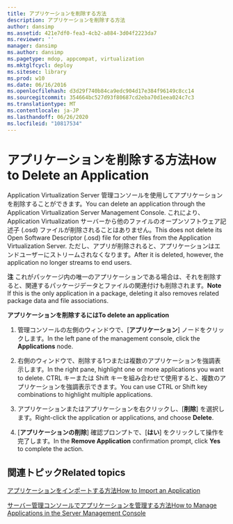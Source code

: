```yaml
---
title: アプリケーションを削除する方法
description: アプリケーションを削除する方法
author: dansimp
ms.assetid: 421e7df0-fea3-4cb2-a884-3d04f2223da7
ms.reviewer: ''
manager: dansimp
ms.author: dansimp
ms.pagetype: mdop, appcompat, virtualization
ms.mktglfcycl: deploy
ms.sitesec: library
ms.prod: w10
ms.date: 06/16/2016
ms.openlocfilehash: d3d29f740b84ca9edc904d17e384f96149c8cc14
ms.sourcegitcommit: 354664bc527d93f80687cd2eba70d1eea024c7c3
ms.translationtype: MT
ms.contentlocale: ja-JP
ms.lasthandoff: 06/26/2020
ms.locfileid: "10817534"
---
```

# <span data-ttu-id="e8137-103">アプリケーションを削除する方法</span><span class="sxs-lookup"><span data-stu-id="e8137-103">How to Delete an Application</span></span>


<span data-ttu-id="e8137-104">Application Virtualization Server 管理コンソールを使用してアプリケーションを削除することができます。</span><span class="sxs-lookup"><span data-stu-id="e8137-104">You can delete an application through the Application Virtualization Server Management Console.</span></span> <span data-ttu-id="e8137-105">これにより、Application Virtualization サーバーから他のファイルのオープンソフトウェア記述子 (.osd) ファイルが削除されることはありません。</span><span class="sxs-lookup"><span data-stu-id="e8137-105">This does not delete its Open Software Descriptor (.osd) file for other files from the Application Virtualization Server.</span></span> <span data-ttu-id="e8137-106">ただし、アプリが削除されると、アプリケーションはエンドユーザーにストリームされなくなります。</span><span class="sxs-lookup"><span data-stu-id="e8137-106">After it is deleted, however, the application no longer streams to end users.</span></span>

<span data-ttu-id="e8137-107">**注** これがパッケージ内の唯一のアプリケーションである場合は、それを削除すると、関連するパッケージデータとファイルの関連付けも削除されます。</span><span class="sxs-lookup"><span data-stu-id="e8137-107">**Note** If this is the only application in a package, deleting it also removes related package data and file associations.</span></span>

 

**<span data-ttu-id="e8137-108">アプリケーションを削除するには</span><span class="sxs-lookup"><span data-stu-id="e8137-108">To delete an application</span></span>**

1.  <span data-ttu-id="e8137-109">管理コンソールの左側のウィンドウで、[**アプリケーション**] ノードをクリックします。</span><span class="sxs-lookup"><span data-stu-id="e8137-109">In the left pane of the management console, click the **Applications** node.</span></span>

2.  <span data-ttu-id="e8137-110">右側のウィンドウで、削除する1つまたは複数のアプリケーションを強調表示します。</span><span class="sxs-lookup"><span data-stu-id="e8137-110">In the right pane, highlight one or more applications you want to delete.</span></span> <span data-ttu-id="e8137-111">CTRL キーまたは Shift キーを組み合わせて使用すると、複数のアプリケーションを強調表示できます。</span><span class="sxs-lookup"><span data-stu-id="e8137-111">You can use CTRL or Shift key combinations to highlight multiple applications.</span></span>

3.  <span data-ttu-id="e8137-112">アプリケーションまたはアプリケーションを右クリックし、[**削除**] を選択します。</span><span class="sxs-lookup"><span data-stu-id="e8137-112">Right-click the application or applications, and choose **Delete**.</span></span>

4.  <span data-ttu-id="e8137-113">[**アプリケーションの削除**] 確認プロンプトで、[**はい**] をクリックして操作を完了します。</span><span class="sxs-lookup"><span data-stu-id="e8137-113">In the **Remove Application** confirmation prompt, click **Yes** to complete the action.</span></span>

## <span data-ttu-id="e8137-114">関連トピック</span><span class="sxs-lookup"><span data-stu-id="e8137-114">Related topics</span></span>


[<span data-ttu-id="e8137-115">アプリケーションをインポートする方法</span><span class="sxs-lookup"><span data-stu-id="e8137-115">How to Import an Application</span></span>](how-to-import-an-applicationserver.md)

[<span data-ttu-id="e8137-116">サーバー管理コンソールでアプリケーションを管理する方法</span><span class="sxs-lookup"><span data-stu-id="e8137-116">How to Manage Applications in the Server Management Console</span></span>](how-to-manage-applications-in-the-server-management-console.md)

 

 





